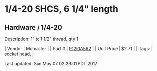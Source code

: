 # 1/4-20 SHCS, 6 1/4" length
## Hardware / 1/4-20
Description: 	1" to 1 1/2" thread, qty 1 

| Vendor | Mcmaster | 
| Part # | [91251A562](https://www.mcmaster.com/#91251A562) | 
| Unit Price | $2.71 | 
| Tags: | socket head,  | 

Last updated: Sun May 07 02:29:01 PDT 2017
